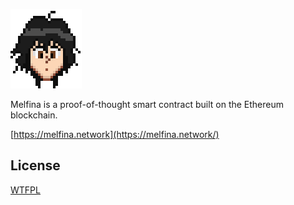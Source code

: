 ![Melfina logo](public/icon.png?raw=true)

Melfina is a proof-of-thought smart contract built on the Ethereum blockchain.

[https://melfina.network](https://melfina.network/)

## License

[WTFPL](LICENSE)
